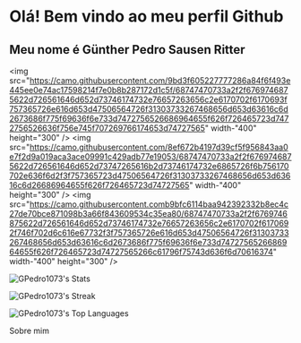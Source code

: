 # Olá! Bem vindo ao meu perfil Github
## Meu nome é Günther Pedro Sausen Ritter
<img src="https://camo.githubusercontent.com/9bd3f605227777286a84f6f493e445ee0e74ac17598214f7e0b8b287172d1c5f/68747470733a2f2f6769746875622d726561646d652d73746174732e76657263656c2e6170702f6170693f757365726e616d653d47506564726f31303733267468656d653d63616c6d2673686f775f69636f6e733d7472756526686964655f626f726465723d7472756526636f756e745f707269766174653d74727565" width-"400" height="300" />
<img src="https://camo.githubusercontent.com/8ef672b4197d39cf5f956843aa0e7f2d9a019aca3ace09991c429adb77e19053/68747470733a2f2f6769746875622d726561646d652d73747265616b2d73746174732e6865726f6b756170702e636f6d2f3f757365723d47506564726f31303733267468656d653d63616c6d26686964655f626f726465723d74727565" width-"400" height="300" />
<img src="https://camo.githubusercontent.comb9bfc6114baa942392332b8ec4c27de70bce871098b3a66f843609534c35ea80/68747470733a2f2f6769746875622d726561646d652d73746174732e76657263656c2e6170702f6170692f746f702d6c616e67732f3f757365726e616d653d47506564726f31303733267468656d653d63616c6d2673686f775f69636f6e733d7472756526686964655f626f726465723d74727565266c61796f75743d636f6d70616374" width-"400" height="300" />

![GPedro1073's Stats](https://github-readme-stats.vercel.app/api?username=GPedro1073&theme=calm&show_icons=true&hide_border=true&count_private=true)

![GPedro1073's Streak](https://github-readme-streak-stats.herokuapp.com/?user=GPedro1073&theme=calm&hide_border=true)

![GPedro1073's Top Languages](https://github-readme-stats.vercel.app/api/top-langs/?username=GPedro1073&theme=calm&show_icons=true&hide_border=true&layout=compact)

Sobre mim
